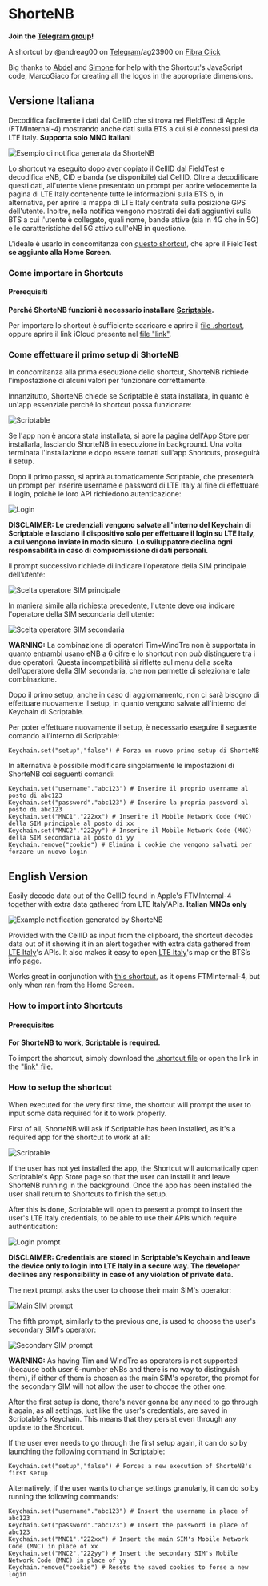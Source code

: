 # ShorteNB 

**Join the [Telegram group](https://t.me/ShorteNB)!**

A shortcut by @andreag00 on [Telegram](https://t.me/andreag00)/ag23900 on [Fibra Click](https://forum.fibra.click/u/ag23900)

Big thanks to [Abdel](https://github.com/ADeltaX) and [Simone](https://github.com/SimoneBortolin) for help with the Shortcut's JavaScript code, MarcoGiaco for creating all the logos in the appropriate dimensions.

## Versione Italiana
Decodifica facilmente i dati dal CellID che si trova nel FieldTest di Apple (FTMInternal-4) mostrando anche dati sulla BTS a cui si è connessi presi da LTE Italy. **Supporta solo MNO italiani**

![Esempio di notifica generata da ShorteNB](README-Images\Example_Notification.png)

Lo shortcut va eseguito dopo aver copiato il CellID dal FieldTest e decodifica eNB, CID e banda (se disponibile) dal CellID. 
Oltre a decodificare questi dati, all'utente viene presentato un prompt per aprire velocemente la pagina di LTE Italy contenente tutte le informazioni sulla BTS o, in alternativa, per aprire la mappa di LTE Italy centrata sulla posizione GPS dell'utente. 
Inoltre, nella notifica vengono mostrati dei dati aggiuntivi sulla BTS a cui l'utente è collegato, quali nome, bande attive (sia in 4G che in 5G) e le caratteristiche del 5G attivo sull'eNB in questione.

L'ideale è usarlo in concomitanza con [questo shortcut](https://github.com/Andreag00/FTM-Opener), che apre il FieldTest **se aggiunto alla Home Screen**.

### Come importare in Shortcuts

#### Prerequisiti

**Perché ShorteNB funzioni è necessario installare [Scriptable](https://apps.apple.com/it/app/scriptable/id1405459188).**

Per importare lo shortcut è sufficiente scaricare e aprire il [file .shortcut](ShorteNB.shortcut), oppure aprire il link iCloud presente nel [file "link"](link).

### Come effettuare il primo setup di ShorteNB

In concomitanza alla prima esecuzione dello shortcut, ShorteNB richiede l'impostazione di alcuni valori per funzionare correttamente.

Innanzitutto, ShorteNB chiede se Scriptable è stata installata, in quanto è un'app essenziale perché lo shortcut possa funzionare:

![Scriptable](README-Images\Scriptable.png)

Se l'app non è ancora stata installata, si apre la pagina dell'App Store per installarla, lasciando ShorteNB in esecuzione in background. Una volta terminata l'installazione e dopo essere tornati sull'app Shortcuts, proseguirà il setup. 

Dopo il primo passo, si aprirà automaticamente Scriptable, che presenterà un prompt per inserire username e password di LTE Italy al fine di effettuare il login, poichè le loro API richiedono autenticazione:

![Login](README-Images\Login.png)

**DISCLAIMER: Le credenziali vengono salvate all'interno del Keychain di Scriptable e lasciano il dispositivo solo per effettuare il login su LTE Italy, a cui vengono inviate in modo sicuro. Lo sviluppatore declina ogni responsabilità in caso di compromissione di dati personali.**

Il prompt successivo richiede di indicare l'operatore della SIM principale dell'utente:

![Scelta operatore SIM principale](README-Images\MNC1.png)

In maniera simile alla richiesta precedente, l'utente deve ora indicare l'operatore della SIM secondaria dell'utente:

![Scelta operatore SIM secondaria](README-Images\MNC2.png)
 
**WARNING:** La combinazione di operatori Tim+WindTre non è supportata in quanto entrambi usano eNB a 6 cifre e lo shortcut non può distinguere tra i due operatori. 
Questa incompatibilità si riflette sul menu della scelta dell'operatore della SIM secondaria, che non permette di selezionare tale combinazione.

Dopo il primo setup, anche in caso di aggiornamento, non ci sarà bisogno di effettuare nuovamente il setup, in quanto vengono salvate all'interno del Keychain di Scriptable.

Per poter effettuare nuovamente il setup, è necessario eseguire il seguente comando all'interno di Scriptable:

```
Keychain.set("setup","false") # Forza un nuovo primo setup di ShorteNB
```

In alternativa è possibile modificare singolarmente le impostazioni di ShorteNB coi seguenti comandi:

```
Keychain.set("username"."abc123") # Inserire il proprio username al posto di abc123
Keychain.set("password"."abc123") # Inserire la propria password al posto di abc123
Keychain.set("MNC1"."222xx") # Inserire il Mobile Network Code (MNC) della SIM principale al posto di xx
Keychain.set("MNC2"."222yy") # Inserire il Mobile Network Code (MNC) della SIM secondaria al posto di yy
Keychain.remove("cookie") # Elimina i cookie che vengono salvati per forzare un nuovo login
```

## English Version
Easily decode data out of the CellID found in Apple's FTMInternal-4 together with extra data gathered from LTE Italy'APIs. **Italian MNOs only**

![Example notification generated by ShorteNB](README-Images\Example_Notification.png)

Provided with the CellID as input from the clipboard, the shortcut decodes data out of it showing it in an alert together with extra data gathered from [LTE Italy](https://lteitaly.it)'s APIs. 
It also makes it easy to open [LTE Italy](https://lteitaly.it)'s map or the BTS’s info page.

Works great in conjunction with [this shortcut](https://github.com/Andreag00/FTM-Opener), as it opens FTMInternal-4, but only when ran from the Home Screen.

### How to import into Shortcuts

#### Prerequisites

**For ShorteNB to work, [Scriptable](https://apps.apple.com/it/app/scriptable/id1405459188?l=en) is required.**

To import the shortcut, simply download the [.shortcut file](ShorteNB.shortcut) or open the link in the ["link" file](link).

### How to setup the shortcut

When executed for the very first time, the shortcut will prompt the user to input some data required for it to work properly.

First of all, ShorteNB will ask if Scriptable has been installed, as it's a required app for the shortcut to work at all:

![Scriptable](README-Images\Scriptable.png)

If the user has not yet installed the app, the Shortcut will automatically open Scriptable's App Store page so that the user can install it and leave ShorteNB running in the background. Once the app has been installed the user shall return to Shortcuts to finish the setup.

After this is done, Scriptable will open to present a prompt to insert the user's LTE Italy credentials, to be able to use their APIs which require authentication:

![Login prompt](README-Images\Login.png)

**DISCLAIMER: Credentials are stored in Scriptable's Keychain and leave the device only to login into LTE Italy in a secure way. The developer declines any responsibility in case of any violation of private data.**

The next prompt asks the user to choose their main SIM's operator:

![Main SIM prompt](README-Images\MNC1.png)

The fifth prompt, similarly to the previous one, is used to choose the user's secondary SIM's operator:

![Secondary SIM prompt](README-Images\MNC2.png)

**WARNING:** As having Tim and WindTre as operators is not supported (because both user 6-number eNBs and there is no way to distinguish them), if either of them is chosen as the main SIM's operator, the prompt for the secondary SIM will not allow the user to choose the other one.

After the first setup is done, there's never gonna be any need to go through it again, as all settings, just like the user's credentials, are saved in Scriptable's Keychain. This means that they persist even through any update to the Shortcut.

If the user ever needs to go through the first setup again, it can do so by launching the following command in Scriptable:

```
Keychain.set("setup","false") # Forces a new execution of ShorteNB's first setup
```

Alternatively, if the user wants to change settings granularly, it can do so by running the following commands:

```
Keychain.set("username"."abc123") # Insert the username in place of abc123
Keychain.set("password"."abc123") # Insert the password in place of abc123
Keychain.set("MNC1"."222xx") # Insert the main SIM's Mobile Network Code (MNC) in place of xx
Keychain.set("MNC2"."222yy") # Insert the secondary SIM's Mobile Network Code (MNC) in place of yy
Keychain.remove("cookie") # Resets the saved cookies to forse a new login
```